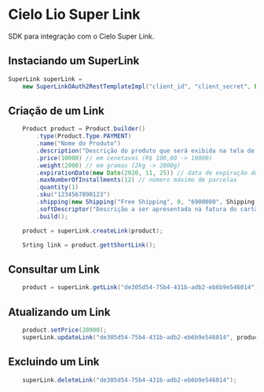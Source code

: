 # Cielo Lio Super Link

SDK para integração com o Cielo Super Link.

## Instaciando um SuperLink

```java
SuperLink superLink =
	new SuperLinkOAuth2RestTemplateImpl("client_id", "client_secret", Environment.SANDBOX);
```

## Criação de um Link

```java
	Product product = Product.builder()
		.type(Product.Type.PAYMENT)
		.name("Nome do Produto")
		.description("Descrição do produto que será exibida na tela de Checkout.")
		.price(10000) // em cenetavos (R$ 100,00 -> 10000)
		.weight(2000) // em gramas (2kg -> 2000g)
		.expirationDate(new Date(2020, 11, 25)) // data de expiração do link
		.maxNumberOfInstallments(12) // número máximo de parcelas
		.quantity(1)
		.sku("1234567890123")
		.shipping(new Shipping("Free Shipping", 0, "6900000", Shipping.Type.FREE))
		.softDescriptor("Descrição a ser apresentada na fatura do cartão.")
		.build();

	product = superLink.createLink(product);

	Srting link = product.gettShortLink();
```

## Consultar um Link

```java
	product = superLink.getLink("de305d54-75b4-431b-adb2-eb6b9e546014");
```

## Atualizando um Link

```java
	product.setPrice(20000);
	superLink.updateLink("de305d54-75b4-431b-adb2-eb6b9e546014", product);
```

## Excluindo um Link

```java
	superLink.deleteLink("de305d54-75b4-431b-adb2-eb6b9e546014");
```